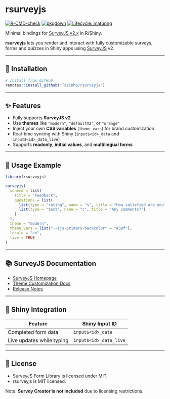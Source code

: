 
# rsurveyjs

[![R-CMD-check](https://github.com/Tazinho/rsurveyjs/actions/workflows/R-CMD-check.yaml/badge.svg)](https://github.com/Tazinho/rsurveyjs/actions/workflows/R-CMD-check.yaml)
[![pkgdown](https://github.com/Tazinho/rsurveyjs/actions/workflows/pkgdown.yaml/badge.svg)](https://Tazinho.github.io/rsurveyjs/)
[![Lifecycle:
maturing](https://img.shields.io/badge/lifecycle-maturing-blue.svg)](https://lifecycle.r-lib.org/articles/stages.html)

Minimal bindings for [SurveyJS v2.x](https://surveyjs.io/) in R/Shiny.

**rsurveyjs** lets you render and interact with fully customizable
surveys, forms and quizzes in Shiny apps using
[SurveyJS](https://surveyjs.io/) v2.

------------------------------------------------------------------------

## 🚀 Installation

``` r
# Install from GitHub
remotes::install_github("Tazinho/rsurveyjs")
```

------------------------------------------------------------------------

## ✨ Features

- Fully supports **SurveyJS v2**
- Use **themes** like `"modern"`, `"defaultV2"`, or `"orange"`
- Inject your own **CSS variables** (`theme_vars`) for brand
  customization
- Real-time syncing with Shiny (`input$<id>_data` and
  `input$<id>_data_live`)
- Supports **readonly**, **initial values**, and **multilingual forms**

------------------------------------------------------------------------

## 🔧 Usage Example

``` r
library(rsurveyjs)

surveyjs(
  schema = list(
    title = "Feedback",
    questions = list(
      list(type = "rating", name = "s", title = "How satisfied are you?"),
      list(type = "text", name = "c", title = "Any comments?")
    )
  ),
  theme = "modern",
  theme_vars = list("--sjs-primary-backcolor" = "#39f"),
  locale = "en",
  live = TRUE
)
```

------------------------------------------------------------------------

## 📚 SurveyJS Documentation

- [SurveyJS Homepage](https://surveyjs.io/)
- [Theme Customization
  Docs](https://surveyjs.io/survey-creator/documentation/theme-editor)
- [Release Notes](https://surveyjs.io/stay-updated/release-notes)

------------------------------------------------------------------------

## 🧪 Shiny Integration

| Feature                   | Shiny Input ID         |
|---------------------------|------------------------|
| Completed form data       | `input$<id>_data`      |
| Live updates while typing | `input$<id>_data_live` |

------------------------------------------------------------------------

## 🪪 License

- SurveyJS Form Library is licensed under MIT.
- rsurveyjs is MIT licensed.

Note: **Survey Creator is not included** due to licensing restrictions.
